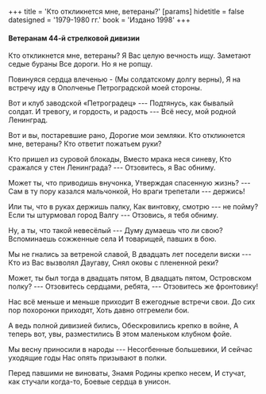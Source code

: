 +++
title = 'Кто откликнется мне, ветераны?'
[params]
  hidetitle = false
  datesigned = '1979-1980 гг.'
  book = 'Издано 1998'
+++
<!-- Кто откликнется мне, ветераны? -->

#### Ветеранам 44-й стрелковой дивизии

Кто откликнется мне, ветераны?
Я Вас целую вечность ищу.
Заметают седые бураны
Все дороги. Но я не ропщу.

Повинуяся сердца влеченью -<!-- Вариант автора, книжка 5: Повинуйся сердца влеченью --- -->
(Мы солдатскому долгу верны),
Я на встречу иду в Ополченье
Петроградской моей стороны.

Вот и клуб заводской «Петроградец» ---
Подтянусь, как бывалый солдат.
И тревогу, и гордость, и радость ---
Всё несу, мой родной Ленинград.

Вот и вы, постаревшие рано,
Дорогие мои земляки.
Кто откликнется мне, ветераны?
Кто ответит пожатьем руки?

Кто пришел из суровой блокады,
Вместо мрака неся синеву,
Кто сражался у стен Ленинграда? ---
Отзовитесь, я Вас обниму.

Может ты, что приводишь внучонка,
Утверждая спасенную жизнь? ---
Сам в ту пору казался мальчонкой,
Но враги трепетали --- держись!

Или ты, что в руках держишь палку,<!-- Исправлене автора: Может ты, что в руках держишь палку, -->
Как винтовку, смотрю --- не пойму?
Если ты штурмовал город Валгу ---
Отзовись, я тебя обниму.

Ну, а ты, что такой невесёлый ---
Думу думаешь что ли свою?
Вспоминаешь сожженные села
И товарищей, павших в бою.

Мы не гнались за ветреной славой,
В двадцать лет поседели виски ---
Кто из Вас вызволял Даугаву,
Снял оковы с плененной реки?

Может, ты был тогда в двадцать пятом,
В двадцать пятом, Островском полку? ---
Отзовитесь сердцами, ребята, ---
Отзовитесь же фронтовику!

Нас всё меньше и меньше приходит
В ежегодные встречи свои.
До сих пор похоронки приходят,
Хоть давно отгремели бои.

А ведь полной дивизией бились,
Обескровились крепко в войне,
А теперь вот, увы, разместились
В этом маленьком клубном фойе.

Мы весну приносили в народы ---
Несогбенные большевики,
И сейчас уходящие годы
Нас опять призывают в полки.<!-- Исправлене автора: Нас опять собирают в полки. -->

Перед павшими не виноваты,
Знамя Родины крепко несем,
И стучат, как стучали когда-то,
Боевые сердца в унисон.

<!-- 1979-1980 гг. -->
<!-- Издано 1998 -->
<!-- Книжка 2 -->
